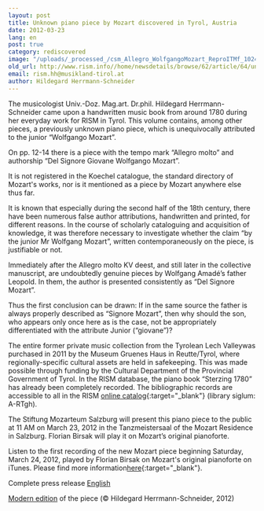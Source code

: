 ```yaml
---
layout: post
title: Unknown piano piece by Mozart discovered in Tyrol, Austria
date: 2012-03-23
lang: en
post: true
category: rediscovered
image: "/uploads/_processed_/csm_Allegro_WolfgangoMozart_ReproITMf_1024_378f6903e1.jpg"
old_url: http://www.rism.info//home/newsdetails/browse/62/article/64/unknown-piano-piece-by-mozart-discovered-in-tyrol-austria-1.html
email: rism.hh@musikland-tirol.at
author: Hildegard Herrmann-Schneider
---
```



The musicologist Univ.-Doz. Mag.art. Dr.phil. Hildegard Herrmann-Schneider came upon a handwritten music book from around 1780 during her everyday work for RISM in Tyrol. This volume contains, among other pieces, a previously unknown piano piece, which is unequivocally attributed to the junior “Wolfgango Mozart”.

On pp. 12-14 there is a piece with the tempo mark “Allegro molto” and authorship “Del Signore Giovane Wolfgango Mozart”.

It is not registered in the Koechel catalogue, the standard directory of Mozart's works, nor is it mentioned as a piece by Mozart anywhere else thus far.

It is known that especially during the second half of the 18th century, there have been numerous false author attributions, handwritten and printed, for different reasons. In the course of scholarly cataloguing and acquisition of knowledge, it was therefore necessary to investigate whether the claim “by the junior Mr Wolfgang Mozart”, written contemporaneously on the piece, is justifiable or not.

Immediately after the Allegro molto KV deest, and still later in the collective manuscript, are undoubtedly genuine pieces by Wolfgang Amadé’s father Leopold. In them, the author is presented consistently as “Del Signore Mozart”.

Thus the first conclusion can be drawn: If in the same source the father is always properly described as “Signore Mozart”, then why should the son, who appears only once here as is the case, not be appropriately differentiated with the attribute Junior (“giovane”)?

The entire former private music collection from the Tyrolean Lech Valleywas purchased in 2011 by the Museum Gruenes Haus in Reutte/Tyrol, where regionally-specific cultural assets are held in safekeeping. This was made possible through funding by the Cultural Department of the Provincial Government of Tyrol. In the RISM database, the piano book “Sterzing 1780” has already been completely recorded. The bibliographic records are accessible to all in the RISM [online catalog](https://opac.rism.info/search?View=rism&siglum=A-RTgh){:target="_blank"} (library siglum: A-RTgh).



The Stiftung Mozarteum Salzburg will present this piano piece to the public at 11 AM on March 23, 2012 in the Tanzmeistersaal of the Mozart Residence in Salzburg. Florian Birsak will play it on Mozart’s original pianoforte.

Listen to the first recording of the new Mozart piece beginning Saturday, March 24, 2012, played by Florian Birsak on Mozart's original pianoforte on iTunes. Please find more information[here](http://allegro.mozarteum.at/){:target="_blank"}.



Complete press release [English](/fileadmin/content/news/PM_E_HermannSchneider20120323.pdf "Initiates file download")

[Modern edition](/fileadmin/content/news/NOTEN_MWA_A-RTgh_111014_p0178_Version1_Mozart_c_Hildegard_HermannSchneider.pdf "Initiates file download") of the piece (© Hildegard Herrmann-Schneider, 2012)